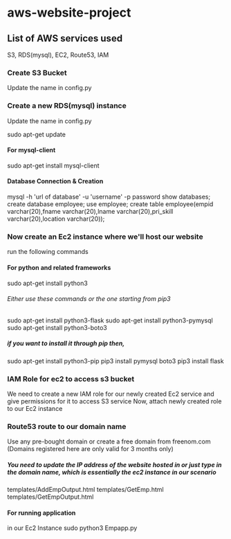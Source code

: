# aws-website-project

## List of AWS services used
S3, RDS(mysql), EC2, Route53, IAM

### Create S3 Bucket
Update the name in config.py

### Create a new RDS(mysql) instance
Update the name in config.py

sudo apt-get update
#### For mysql-client
sudo apt-get install mysql-client

#### Database Connection & Creation
mysql -h 'url of database' -u 'username' -p password
show databases; 
create database employee;
use employee;
create table employee(empid varchar(20),fname varchar(20),lname varchar(20),pri_skill varchar(20),location varchar(20));

### Now create an Ec2 instance where we'll host our website
run the following commands

#### For python and related frameworks

sudo apt-get install python3

###### Either use these commands or the one starting from pip3
sudo apt-get install python3-flask
sudo apt-get install python3-pymysql
sudo apt-get install python3-boto3

##### if you want to install it through pip then,
sudo apt-get install python3-pip
pip3 install pymysql boto3
pip3 install flask

### IAM Role for ec2 to access s3 bucket
We need to create a new IAM role for our newly created Ec2 service and give permissions for it to access S3 service
Now, attach newly created role to our Ec2 instance

### Route53 route to our domain name
Use any pre-bought domain or create a free domain from freenom.com (Domains registered here are only valid for 3 months only)


##### You need to update the IP address of the website hosted in or just type in the domain name, which is essentially the ec2 instance in our scenario
templates/AddEmpOutput.html
templates/GetEmp.html
templates/GetEmpOutput.html

#### For running application
in our Ec2 Instance
sudo python3 Empapp.py